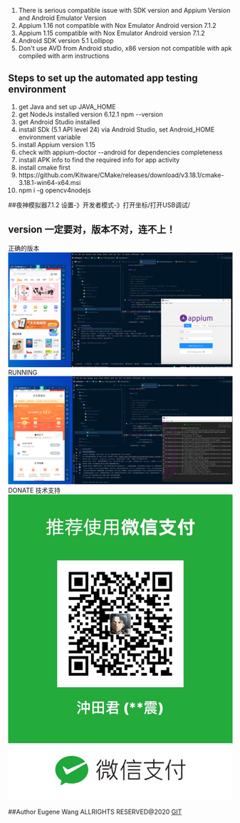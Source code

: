 

<ol>
 <li>There is serious compatible issue with SDK version and Appium Version and Android Emulator Version</li>
 <li>Appium 1.16 not compatible with Nox Emulator Android version 7.1.2</li>
 <li>Appium 1.15 compatible with Nox Emulator Android version 7.1.2</li>
 <li>Android SDK version 5.1 Lollipop</li>
 <li>Don't use AVD from Android studio, x86 version not compatible with apk compiled with arm instructions</li>
 </ol>
 
## Steps to set up the automated app testing environment
<ol>
<li>get Java and set up JAVA_HOME</li>
<li>get NodeJs installed version 6.12.1 npm --version</li>
<li>get Android Studio installed </li>
<li>install SDk (5.1 API level 24) via Android Studio, set Android_HOME environment variable</li>
<li>install Appium version 1.15</li>
<li>check with appium-doctor --android for dependencies completeness</li>
<li>install APK info to find the required info for app activity </li>
<li>install cmake first </li>
<li>https://github.com/Kitware/CMake/releases/download/v3.18.1/cmake-3.18.1-win64-x64.msi</li>
<li>npm i -g opencv4nodejs</li>
</ol>

##夜神模拟器7.1.2
设置-》开发者模式-》打开坐标/打开USB调试/ 

## version 一定要对，版本不对，连不上！
正确的版本
![alt text](markdown/version.png "测试成功")
RUNNING
![logo](markdown/running.png)
DONATE 技术支持
![MONEY](markdown/wechatpay.jpg)


##Author 
Eugene Wang ALLRIGHTS RESERVED@2020
[GIT](https://github.com/sail456852/HelloAppium)
